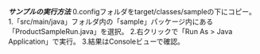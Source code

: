 ***サンプルの実行方法***
0.configフォルダをtarget/classes/sampleの下にコピー。
1.「src/main/java」フォルダ内の「sample」パッケージ内にある「ProductSampleRun.java」を選択。
2.右クリックで「Run As > Java Application」で実行。
3.結果はConsoleビューで確認。